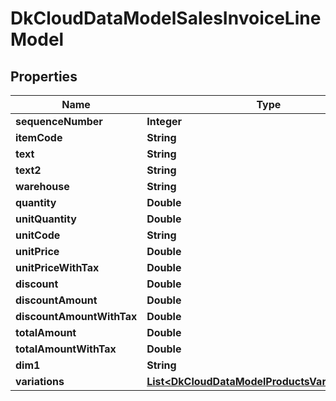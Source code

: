 
# DkCloudDataModelSalesInvoiceLineModel

## Properties
Name | Type | Description | Notes
------------ | ------------- | ------------- | -------------
**sequenceNumber** | **Integer** |  |  [optional]
**itemCode** | **String** |  |  [optional]
**text** | **String** |  |  [optional]
**text2** | **String** |  |  [optional]
**warehouse** | **String** |  |  [optional]
**quantity** | **Double** |  |  [optional]
**unitQuantity** | **Double** |  |  [optional]
**unitCode** | **String** |  |  [optional]
**unitPrice** | **Double** |  |  [optional]
**unitPriceWithTax** | **Double** |  |  [optional]
**discount** | **Double** |  |  [optional]
**discountAmount** | **Double** |  |  [optional]
**discountAmountWithTax** | **Double** |  |  [optional]
**totalAmount** | **Double** |  |  [optional]
**totalAmountWithTax** | **Double** |  |  [optional]
**dim1** | **String** |  |  [optional]
**variations** | [**List&lt;DkCloudDataModelProductsVariationModel&gt;**](DkCloudDataModelProductsVariationModel.md) |  |  [optional]



